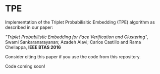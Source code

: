 # TPE
Implementation of the Triplet Probabilisitic Embedding (TPE) algorithm as described in our paper:

*"Triplet Probabilistic Embedding for Face Verification and Clustering"*, Swami Sankaranarayanan; Azadeh Alavi; Carlos Castillo and Rama Chellappa, **IEEE BTAS 2016**

Consider citing this paper if you use the code from this repository. 

Code coming soon!
